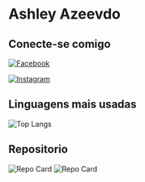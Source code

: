 # Ashley Azeevdo

## Conecte-se comigo

[![Facebook](https://img.shields.io/badge/Facebook-1877F2?style=for-the-badge&logo=facebook&logoColor=white)](https://www.facebook.com/AshleyAzevedo/)

[![Instagram](https://img.shields.io/badge/-Instagram-%23E4405F?style=for-the-badge&logo=instagram&logoColor=white)](https://www.instagram.com/ashleyazevedoo/)

## Linguagens mais usadas

![Top Langs](https://github-readme-stats-git-masterrstaa-rickstaa.vercel.app/api/top-langs/?username=AshleyAzevedo&bg_color=000&border_color=30A3DC&title_color=E94D5F&text_color=FFF)

## Repositorio

![Repo Card](https://github-readme-stats.vercel.app/api/pin/?username=AshleyAzevedo&repo=AgeCalculator&bg_color=000&border_color=30A3DC&show_icons=true&icon_color=30A3DC&title_color=E94D5F&text_color=FFF)
![Repo Card](https://github-readme-stats.vercel.app/api/pin/?username=AshleyAzevedo&repo=RelogioDigital&bg_color=000&border_color=30A3DC&show_icons=true&icon_color=30A3DC&title_color=E94D5F&text_color=FFF)
